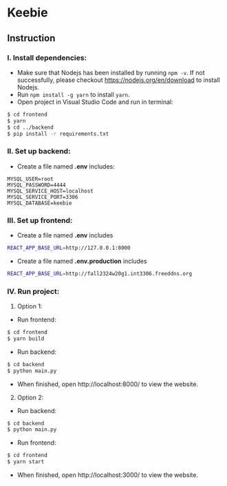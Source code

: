 # Keebie

## Instruction

### I. Install dependencies:
* Make sure that Nodejs has been installed by running `npm -v`. If not successfully, please checkout https://nodejs.org/en/download to install Nodejs.
* Run `npm install -g yarn` to install `yarn`.
* Open project in Visual Studio Code and run in terminal:
```bash
$ cd frontend
$ yarn
$ cd ../backend
$ pip install -r requirements.txt
```

### II. Set up backend:
* Create a file named **.env** includes:
```
MYSQL_USER=root
MYSQL_PASSWORD=4444
MYSQL_SERVICE_HOST=localhost
MYSQL_SERVICE_PORT=3306
MYSQL_DATABASE=keebie
```

### III. Set up frontend:
* Create a file named **.env** includes
```bash
REACT_APP_BASE_URL=http://127.0.0.1:8000
```
* Create a file named **.env.production** includes
```bash
REACT_APP_BASE_URL=http://fall2324w20g1.int3306.freeddns.org 
```

### IV. Run project:
1. Option 1:
* Run frontend:
```bash
$ cd frontend
$ yarn build
```
* Run backend:
```bash
$ cd backend
$ python main.py
```
* When finished, open http://localhost:8000/ to view the website.

2. Option 2:
* Run backend:
```bash
$ cd backend
$ python main.py
```
* Run frontend:
```bash
$ cd frontend
$ yarn start
```
* When finished, open http://localhost:3000/ to view the website.
